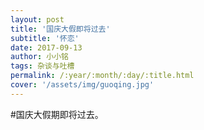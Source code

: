 ```yaml
---
layout: post
title: '国庆大假即将过去'
subtitle: '怀恋'
date: 2017-09-13
author: 小小铭
tags: 杂谈与吐槽
permalink: /:year/:month/:day/:title.html
cover: '/assets/img/guoqing.jpg'
---
```

#国庆大假期即将过去。
